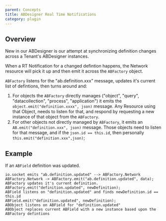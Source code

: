 ```yaml
---
parent: Concepts
title: ABDesigner Real Time Notifications
category: plugin
---
```


## Overview

New in our ABDesigner is our attempt at synchronizing definition changes across a Tenant's ABDesigner instances.

When a RT Notification for a changed defintion happens, the Network resource will pick it up and then emit it across the `ABFactory` object.

`ABFactory` listens for the "ab.definition.xxx" message, updates it's current list of defintions, then turns around and:

1. For objects the `ABFactory` directly manages ("object", "query", "datacollection", "process", "application") it emits the `object.emit("definition.xxxx", json)` message. Any Resource using that Object, needs to listen for that, and respond by requesting a new instance of that object from the `ABFactory`.
1. For other objects not directly managed by `ABFactory`, it emits an `AB.emit("definition.xxx", json)` message. Those objects need to listen for that message, and if the `json.id == this.id`, then personally `this.emit("definition.xxx",json)`;

## Example

If an `ABField` definition was updated.

```
io.socket emits "ab.definition.updated" --> ABFactory.Network
ABFactory.Network -> ABFactory.emit("ab.definition.updated", data);
ABFactory updates it's current definition.
ABFactory.emit("definition.updated", newDefinition);
ABField listens on "definition.updated" and finds newDefinition.id == this.id
ABField.emit("definition.updated", newDefinition);
ABObject listens on ABField for "definition.updated"
ABObject replaces current ABField with a new instance based upon the ABFactory defintions
```
